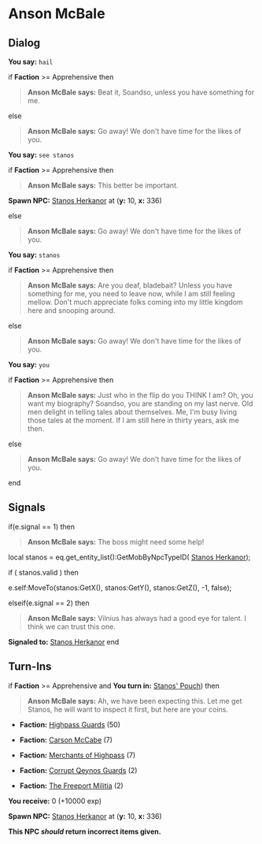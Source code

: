 # Anson McBale
## Dialog

**You say:** `hail`



if **Faction** >= Apprehensive then



>**Anson McBale says:** Beat it, Soandso,  unless you have something for me.





else



>**Anson McBale says:** Go away! We don't have time for the likes of you.


**You say:** `see stanos`



if **Faction** >= Apprehensive then



>**Anson McBale says:** This better be important.



**Spawn NPC:**  [Stanos Herkanor](/npc/5088) at (**y:** 10, **x:** 336)





else



>**Anson McBale says:** Go away! We don't have time for the likes of you.


**You say:** `stanos`



if **Faction** >= Apprehensive then



>**Anson McBale says:** Are you deaf, bladebait?  Unless you have something for me, you need to leave now, while I am still feeling mellow.  Don't much appreciate folks coming into my little kingdom here and snooping around.





else



>**Anson McBale says:** Go away! We don't have time for the likes of you.


**You say:** `you`



if **Faction** >= Apprehensive then



>**Anson McBale says:** Just who in the flip do you THINK I am?  Oh, you want my biography?  Soandso, you are standing on my last nerve.  Old men delight in telling tales about themselves.  Me, I'm busy living those tales at the moment.  If I am still here in thirty years, ask me then.


else



>**Anson McBale says:** Go away! We don't have time for the likes of you.

end

## Signals

if(e.signal == 1) then


>**Anson McBale says:** The boss might need some help!


local stanos = eq.get_entity_list():GetMobByNpcTypeID( [Stanos Herkanor](/npc/5088)); 


if ( stanos.valid ) then



e.self:MoveTo(stanos:GetX(), stanos:GetY(), stanos:GetZ(), -1, false);



elseif(e.signal == 2) then


>**Anson McBale says:** Vilnius has always had a good eye for talent.  I think we can trust this one.


**Signaled to:**  [Stanos Herkanor](/npc/5088)
end

## Turn-Ins




if **Faction** >= Apprehensive and  **You turn in:** [Stanos' Pouch](/item/28014)) then


>**Anson McBale says:** Ah, we have been expecting this. Let me get Stanos, he will want to inspect it first, but here are your coins.


* __Faction:__ [Highpass Guards](/faction/332) (50)


* __Faction:__ [Carson McCabe](/faction/329) (7)


* __Faction:__ [Merchants of Highpass](/faction/331) (7)


* __Faction:__ [Corrupt Qeynos Guards](/faction/230) (2)


* __Faction:__ [The Freeport Militia](/faction/330) (2)


 **You receive:** 0 (+10000 exp)


**Spawn NPC:**  [Stanos Herkanor](/npc/5088) at (**y:** 10, **x:** 336)

**This NPC *should* return incorrect items given.**
